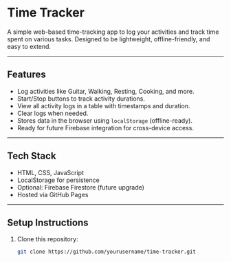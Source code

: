 # Time Tracker

A simple web-based time-tracking app to log your activities and track time spent on various tasks. Designed to be lightweight, offline-friendly, and easy to extend.  

---

## Features

- Log activities like Guitar, Walking, Resting, Cooking, and more.
- Start/Stop buttons to track activity durations.
- View all activity logs in a table with timestamps and duration.
- Clear logs when needed.
- Stores data in the browser using `localStorage` (offline-ready).
- Ready for future Firebase integration for cross-device access.

---

## Tech Stack

- HTML, CSS, JavaScript
- LocalStorage for persistence
- Optional: Firebase Firestore (future upgrade)
- Hosted via GitHub Pages

---

## Setup Instructions

1. Clone this repository:
   ```bash
   git clone https://github.com/yourusername/time-tracker.git

